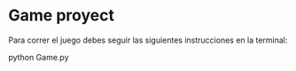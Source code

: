 # Game proyect

Para correr el juego debes seguir las siguientes instrucciones en la terminal:

python Game.py